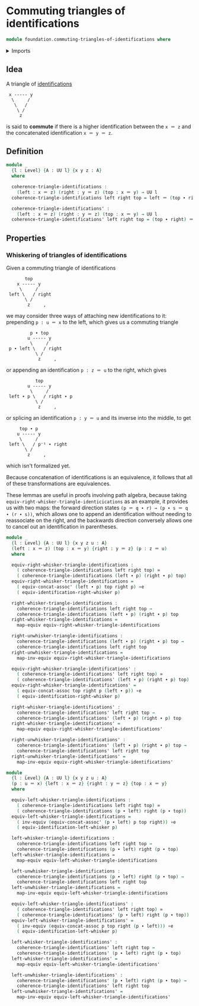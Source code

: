 # Commuting triangles of identifications

```agda
module foundation.commuting-triangles-of-identifications where
```

<details><summary>Imports</summary>

```agda
open import foundation.action-on-identifications-functions
open import foundation.path-algebra
open import foundation.universe-levels

open import foundation-core.equivalences
open import foundation-core.function-types
open import foundation-core.homotopies
open import foundation-core.identity-types
```

</details>

## Idea

A triangle of [identifications](foundation-core.identity-types.md)

```text
 x ----- y
  \     /
   \   /
    \ /
     z
```

is said to **commute** if there is a higher identification between the `x ＝ z`
and the concatenated identification `x ＝ y ＝ z`.

## Definition

```agda
module _
  {l : Level} {A : UU l} {x y z : A}
  where

  coherence-triangle-identifications :
    (left : x ＝ z) (right : y ＝ z) (top : x ＝ y) → UU l
  coherence-triangle-identifications left right top = left ＝ (top ∙ right)

  coherence-triangle-identifications' :
    (left : x ＝ z) (right : y ＝ z) (top : x ＝ y) → UU l
  coherence-triangle-identifications' left right top = (top ∙ right) ＝ left
```

## Properties

### Whiskering of triangles of identifications

Given a commuting triangle of identifications

```text
       top
    x ----- y
     \     /
 left \   / right
       \ /
        z     ,
```

we may consider three ways of attaching new identifications to it: prepending
`p : u ＝ x` to the left, which gives us a commuting triangle

```text
         p ∙ top
        u ----- y
         \     /
 p ∙ left \   / right
           \ /
            z     ,
```

or appending an identification `p : z ＝ u` to the right, which gives

```text
           top
        u ----- y
         \     /
 left ∙ p \   / right ∙ p
           \ /
            z     ,
```

or splicing an identification `p : y ＝ u` and its inverse into the middle, to
get

```text
     top ∙ p
    u ----- y
     \     /
 left \   / p⁻¹ ∙ right
       \ /
        z     ,
```

which isn't formalized yet.

Because concatenation of identifications is an equivalence, it follows that all
of these transformations are equivalences.

These lemmas are useful in proofs involving path algebra, because taking
`equiv-right-whisker-triangle-identicications` as an example, it provides us
with two maps: the forward direction states
`(p ＝ q ∙ r) → (p ∙ s ＝ q ∙ (r ∙ s))`, which allows one to append an
identification without needing to reassociate on the right, and the backwards
direction conversely allows one to cancel out an identification in parentheses.

```agda
module _
  {l : Level} {A : UU l} {x y z u : A}
  (left : x ＝ z) (top : x ＝ y) {right : y ＝ z} (p : z ＝ u)
  where

  equiv-right-whisker-triangle-identifications :
    ( coherence-triangle-identifications left right top) ≃
    ( coherence-triangle-identifications (left ∙ p) (right ∙ p) top)
  equiv-right-whisker-triangle-identifications =
    ( equiv-concat-assoc' (left ∙ p) top right p) ∘e
    ( equiv-identification-right-whisker p)

  right-whisker-triangle-identifications :
    coherence-triangle-identifications left right top →
    coherence-triangle-identifications (left ∙ p) (right ∙ p) top
  right-whisker-triangle-identifications =
    map-equiv equiv-right-whisker-triangle-identifications

  right-unwhisker-triangle-identifications :
    coherence-triangle-identifications (left ∙ p) (right ∙ p) top →
    coherence-triangle-identifications left right top
  right-unwhisker-triangle-identifications =
    map-inv-equiv equiv-right-whisker-triangle-identifications

  equiv-right-whisker-triangle-identifications' :
    ( coherence-triangle-identifications' left right top) ≃
    ( coherence-triangle-identifications' (left ∙ p) (right ∙ p) top)
  equiv-right-whisker-triangle-identifications' =
    ( equiv-concat-assoc top right p (left ∙ p)) ∘e
    ( equiv-identification-right-whisker p)

  right-whisker-triangle-identifications' :
    coherence-triangle-identifications' left right top →
    coherence-triangle-identifications' (left ∙ p) (right ∙ p) top
  right-whisker-triangle-identifications' =
    map-equiv equiv-right-whisker-triangle-identifications'

  right-unwhisker-triangle-identifications' :
    coherence-triangle-identifications' (left ∙ p) (right ∙ p) top →
    coherence-triangle-identifications' left right top
  right-unwhisker-triangle-identifications' =
    map-inv-equiv equiv-right-whisker-triangle-identifications'

module _
  {l : Level} {A : UU l} {x y z u : A}
  (p : u ＝ x) {left : x ＝ z} {right : y ＝ z} {top : x ＝ y}
  where

  equiv-left-whisker-triangle-identifications :
    ( coherence-triangle-identifications left right top) ≃
    ( coherence-triangle-identifications (p ∙ left) right (p ∙ top))
  equiv-left-whisker-triangle-identifications =
    ( inv-equiv (equiv-concat-assoc' (p ∙ left) p top right)) ∘e
    ( equiv-identification-left-whisker p)

  left-whisker-triangle-identifications :
    coherence-triangle-identifications left right top →
    coherence-triangle-identifications (p ∙ left) right (p ∙ top)
  left-whisker-triangle-identifications =
    map-equiv equiv-left-whisker-triangle-identifications

  left-unwhisker-triangle-identifications :
    coherence-triangle-identifications (p ∙ left) right (p ∙ top) →
    coherence-triangle-identifications left right top
  left-unwhisker-triangle-identifications =
    map-inv-equiv equiv-left-whisker-triangle-identifications

  equiv-left-whisker-triangle-identifications' :
    ( coherence-triangle-identifications' left right top) ≃
    ( coherence-triangle-identifications' (p ∙ left) right (p ∙ top))
  equiv-left-whisker-triangle-identifications' =
    ( inv-equiv (equiv-concat-assoc p top right (p ∙ left))) ∘e
    ( equiv-identification-left-whisker p)

  left-whisker-triangle-identifications' :
    coherence-triangle-identifications' left right top →
    coherence-triangle-identifications' (p ∙ left) right (p ∙ top)
  left-whisker-triangle-identifications' =
    map-equiv equiv-left-whisker-triangle-identifications'

  left-unwhisker-triangle-identifications' :
    coherence-triangle-identifications' (p ∙ left) right (p ∙ top) →
    coherence-triangle-identifications' left right top
  left-unwhisker-triangle-identifications' =
    map-inv-equiv equiv-left-whisker-triangle-identifications'
```
